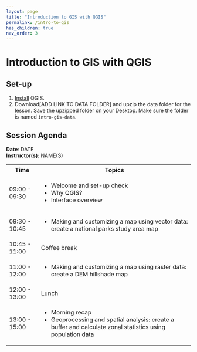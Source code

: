 ```yaml
---
layout: page
title: "Introduction to GIS with QGIS"
permalink: /intro-to-gis
has_children: true
nav_order: 3
---
```




# Introduction to GIS with QGIS

## Set-up
1. [Install](https://www.qgis.org/en/site/forusers/download.html) QGIS.
2. Download[ADD LINK TO DATA FOLDER] and upzip the data folder for the lesson. Save the upzipped folder on your Desktop. Make sure the folder is named `intro-gis-data`. 

## Session Agenda
**Date**: DATE  
**Instructor(s):** NAME(S)

<table>
  <tbody>
    <tr>
      <th align="center">Time</th>
      <th align="center">Topics</th>
    </tr>
    <tr>
      <td>09:00 - 09:30</td>
      <td>
        <ul>
            <li>Welcome and set-up check</li>
            <li>Why QGIS?</li>
            <li>Interface overview</li>
         </ul>
      </td>
    </tr>
    <tr>
      <td>09:30 - 10:45</td>
      <td>
        <ul>
            <li>Making and customizing a map using vector data: create a national parks study area map</li>
        </ul>
      </td>
    </tr>
    <tr>
      <td>10:45 - 11:00</td>
      <td>Coffee break</td>
    </tr>
    <tr>
      <td>11:00 - 12:00</td>
      <td>
        <ul>
            <li>Making and customizing a map using raster data: create a DEM hillshade map</li>
        </ul>
      </td>
    </tr>
    <tr>
      <td>12:00 - 13:00</td>
      <td>Lunch</td>
    </tr>
    <tr>
      <td>13:00 - 15:00</td>
      <td>
        <ul>
            <li>Morning recap</li>
            <li>Geoprocessing and spatial analysis: create a buffer and calculate zonal statistics using population data</li>
          </ul>
      </td>
    </tr>
  </tbody>
</table>


